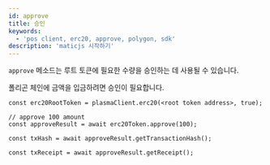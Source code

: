 ```yaml
---
id: approve
title: 승인
keywords:
  - 'pos client, erc20, approve, polygon, sdk'
description: 'maticjs 시작하기'
---
```


`approve` 메소드는 루트 토큰에 필요한 수량을 승인하는 데 사용될 수 있습니다.

폴리곤 체인에 금액을 입금하려면 승인이 필요합니다.

```
const erc20RootToken = plasmaClient.erc20(<root token address>, true);

// approve 100 amount
const approveResult = await erc20Token.approve(100);

const txHash = await approveResult.getTransactionHash();

const txReceipt = await approveResult.getReceipt();

```
